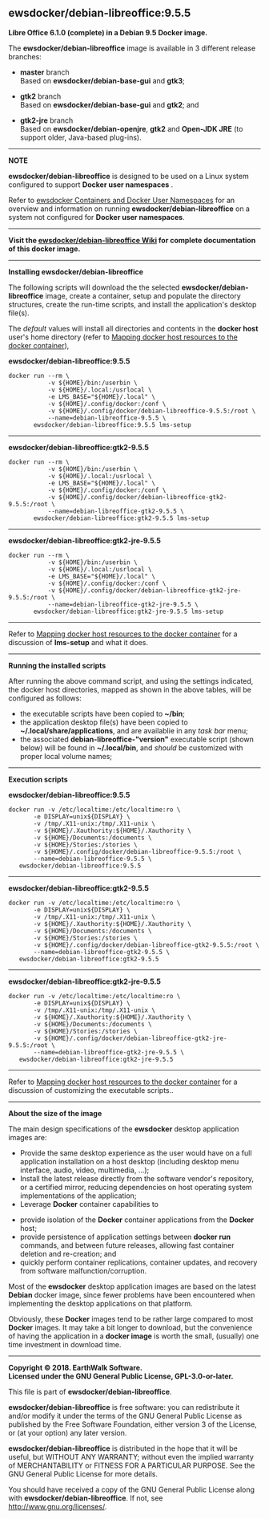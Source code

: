 ## ewsdocker/debian-libreoffice:9.5.5  

**Libre Office 6.1.0 (complete) in a Debian 9.5 Docker image.**  

The **ewsdocker/debian-libreoffice** image is available in 3 different release branches:

- **master** branch  
   Based on **ewsdocker/debian-base-gui** and **gtk3**;  


- **gtk2** branch  
   Based on **ewsdocker/debian-base-gui** and **gtk2**; and  


- **gtk2-jre** branch  
   Based on **ewsdocker/debian-openjre**, **gtk2** and **Open-JDK JRE** (to support older, Java-based plug-ins).  

____  

**NOTE**  

**ewsdocker/debian-libreoffice** is designed to be used on a Linux system configured to support **Docker user namespaces** .  

Refer to [ewsdocker Containers and Docker User Namespaces](https://github.com/ewsdocker/ewsdocker.github.io/wiki/UserNS-Overview) for an overview and information on running **ewsdocker/debian-libreoffice** on a system not configured for **Docker user namespaces**.
____  

**Visit the [ewsdocker/debian-libreoffice Wiki](https://github.com/ewsdocker/debian-libreoffice/wiki/QuickStart) for complete documentation of this docker image.**  
____  

**Installing ewsdocker/debian-libreoffice**  

The following scripts will download the the selected **ewsdocker/debian-libreoffice** image, create a container, setup and populate the directory structures, create the run-time scripts, and install the application's desktop file(s).  

The _default_ values will install all directories and contents in the **docker host** user's home directory (refer to [Mapping docker host resources to the docker container](https://github.com/ewsdocker/debian-libreoffice/wiki/QuickStart#mapping)),  

**ewsdocker/debian-libreoffice:9.5.5**  
  
    docker run --rm \
               -v ${HOME}/bin:/userbin \
               -v ${HOME}/.local:/usrlocal \
               -e LMS_BASE="${HOME}/.local" \
               -v ${HOME}/.config/docker:/conf \
               -v ${HOME}/.config/docker/debian-libreoffice-9.5.5:/root \
               --name=debian-libreoffice-9.5.5 \
           ewsdocker/debian-libreoffice:9.5.5 lms-setup  

____  

**ewsdocker/debian-libreoffice:gtk2-9.5.5**  
  
    docker run --rm \
               -v ${HOME}/bin:/userbin \
               -v ${HOME}/.local:/usrlocal \
               -e LMS_BASE="${HOME}/.local" \
               -v ${HOME}/.config/docker:/conf \
               -v ${HOME}/.config/docker/debian-libreoffice-gtk2-9.5.5:/root \
               --name=debian-libreoffice-gtk2-9.5.5 \
           ewsdocker/debian-libreoffice:gtk2-9.5.5 lms-setup  

____  

**ewsdocker/debian-libreoffice:gtk2-jre-9.5.5**  
  
    docker run --rm \
               -v ${HOME}/bin:/userbin \
               -v ${HOME}/.local:/usrlocal \
               -e LMS_BASE="${HOME}/.local" \
               -v ${HOME}/.config/docker:/conf \
               -v ${HOME}/.config/docker/debian-libreoffice-gtk2-jre-9.5.5:/root \
               --name=debian-libreoffice-gtk2-jre-9.5.5 \
           ewsdocker/debian-libreoffice:gtk2-jre-9.5.5 lms-setup  

____  

Refer to [Mapping docker host resources to the docker container](https://github.com/ewsdocker/debian-libreoffice/wiki/QuickStart#mapping) for a discussion of **lms-setup** and what it does.  

____  

**Running the installed scripts**

After running the above command script, and using the settings indicated, the docker host directories, mapped as shown in the above tables, will be configured as follows:

+ the executable scripts have been copied to **~/bin**;  
+ the application desktop file(s) have been copied to **~/.local/share/applications**, and are availablie in any _task bar_ menu;  
+ the associated **debian-libreoffice-"version"** executable script (shown below) will be found in **~/.local/bin**, and _should_ be customized with proper local volume names;  

____  

**Execution scripts**  

**ewsdocker/debian-libreoffice:9.5.5**
  
    docker run -v /etc/localtime:/etc/localtime:ro \
           -e DISPLAY=unix${DISPLAY} \
           -v /tmp/.X11-unix:/tmp/.X11-unix \
           -v ${HOME}/.Xauthority:${HOME}/.Xauthority \
           -v ${HOME}/Documents:/documents \
           -v ${HOME}/Stories:/stories \
           -v ${HOME}/.config/docker/debian-libreoffice-9.5.5:/root \
           --name=debian-libreoffice-9.5.5 \
       ewsdocker/debian-libreoffice:9.5.5  

____  

**ewsdocker/debian-libreoffice:gtk2-9.5.5**
  
    docker run -v /etc/localtime:/etc/localtime:ro \
           -e DISPLAY=unix${DISPLAY} \
           -v /tmp/.X11-unix:/tmp/.X11-unix \
           -v ${HOME}/.Xauthority:${HOME}/.Xauthority \
           -v ${HOME}/Documents:/documents \
           -v ${HOME}/Stories:/stories \
           -v ${HOME}/.config/docker/debian-libreoffice-gtk2-9.5.5:/root \
           --name=debian-libreoffice-gtk2-9.5.5 \
       ewsdocker/debian-libreoffice:gtk2-9.5.5  

____  

**ewsdocker/debian-libreoffice:gtk2-jre-9.5.5**
  
    docker run -v /etc/localtime:/etc/localtime:ro \
           -e DISPLAY=unix${DISPLAY} \
           -v /tmp/.X11-unix:/tmp/.X11-unix \
           -v ${HOME}/.Xauthority:${HOME}/.Xauthority \
           -v ${HOME}/Documents:/documents \
           -v ${HOME}/Stories:/stories \
           -v ${HOME}/.config/docker/debian-libreoffice-gtk2-jre-9.5.5:/root \
           --name=debian-libreoffice-gtk2-jre-9.5.5 \
       ewsdocker/debian-libreoffice:gtk2-jre-9.5.5  

____  
Refer to [Mapping docker host resources to the docker container](https://github.com/ewsdocker/debian-libreoffice/wiki/QuickStart#mapping) for a discussion of customizing the executable scripts..  
____  

**About the size of the image**  

The main design specifications of the **ewsdocker** desktop application images are:  

  - Provide the same desktop experience as the user would have on a full application installation on a host desktop (including desktop menu interface, audio, video, multimedia, ...);  
  - Install the latest release directly from the software vendor's repository, or a certified mirror, reducing dependencies on host operating system implementations of the application;  
  - Leverage **Docker** container capabilities to  
   + provide isolation of the **Docker** container applications from the **Docker** host;  
   + provide persistence of application settings between **docker run** commands, and between future releases, allowing fast container deletion and re-creation; and  
   + quickly perform container replications, container updates, and recovery from software malfunction/corruption.  

Most of the **ewsdocker** desktop application images are based on the latest **Debian** docker image, since fewer problems have been encountered when implementing the desktop applications on that platform.  

Obviously, these **Docker** images tend to be rather large compared to most **Docker** images. It may take a bit longer to download, but the convenience of having the application in a **docker image** is worth the small, (usually) one time investment in download time.  

____  

**Copyright © 2018. EarthWalk Software.**  
**Licensed under the GNU General Public License, GPL-3.0-or-later.**  

This file is part of **ewsdocker/debian-libreoffice**.  

**ewsdocker/debian-libreoffice** is free software: you can redistribute 
it and/or modify it under the terms of the GNU General Public License 
as published by the Free Software Foundation, either version 3 of the 
License, or (at your option) any later version.  

**ewsdocker/debian-libreoffice** is distributed in the hope that it will 
be useful, but WITHOUT ANY WARRANTY; without even the implied warranty 
of MERCHANTABILITY or FITNESS FOR A PARTICULAR PURPOSE.  See the
GNU General Public License for more details.  

You should have received a copy of the GNU General Public License
along with **ewsdocker/debian-libreoffice**.  If not, see 
<http://www.gnu.org/licenses/>.  

